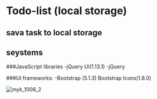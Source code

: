 
# Todo-list (local storage)
## sava task to local storage



## seystems
###JavaScript libraries
-jQuery UI(1.13.1)
-jQuery

###UI frameworks: 
-Bootstrap (5.1.3)
Bootstrap Icons(1.8.0)

![myk_1006_2](https://user-images.githubusercontent.com/75210468/153160581-58b4e858-b1cd-4206-957e-6ccfd6ccc25a.jpg)
